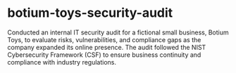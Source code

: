 # botium-toys-security-audit
Conducted an internal IT security audit for a fictional small business, Botium Toys, to evaluate risks, vulnerabilities, and compliance gaps as the company expanded its online presence. The audit followed the NIST Cybersecurity Framework (CSF) to ensure business continuity and compliance with industry regulations.
